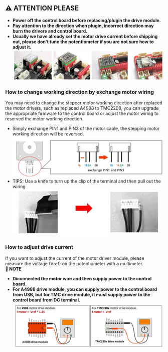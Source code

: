 ## :warning: ATTENTION PLEASE
- **Power off the control board before replacing/plugin the drive module.**
- **Pay attention to the direction when plugin, incorrect direction may burn the drivers and control board.**
- **Usually we have already set the motor drive current before shipping out, please don't tune the potentiometer if you are not sure how to adjust it.**
![](1.jpg)
### How to change working direction by exchange motor wiring 
You may need to change the stepper motor working direction after replaced the motor drivers, such as replaced A4988 to TMC2208, you can upgrade the appropriate firmware to the control board or adjust the motor wiring to reserved the motor working direction.
- Simply exchange PIN1 and PIN3 of the motor cable, the stepping motor working direction will be reversed.
![](2.jpg)
- TIPS: Use a knife to turn up the clip of the terminal and then pull out the wiring
![](3.jpg)

### How to adjust drive current
If you want to adjust the current of the motor driver module, please measure the voltage (Vref) on the potentiometer with a multimeter.     
**:loudspeaker: NOTE**
- **Diconnected the motor wire and then supply power to the control board.**
- **For A4988 drive module, you can supply power to the control board from USB, but for TMC drive module, it must supply power to the control board from DC terminal.**
![](4.jpg)


